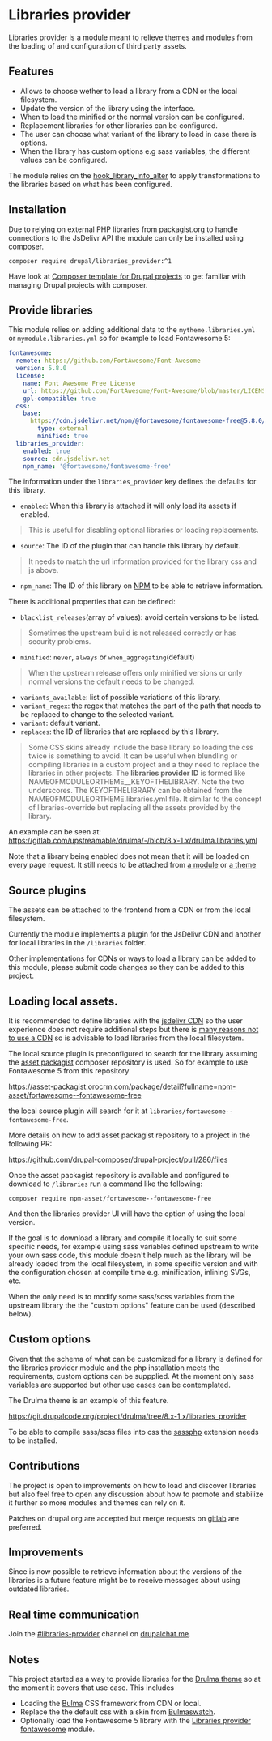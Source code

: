 # Libraries provider

Libraries provider is a module meant to relieve themes and modules
from the loading of and configuration of third party assets.

## Features

* Allows to choose wether to load a library from a CDN or the local filesystem.
* Update the version of the library using the interface.
* When to load the minified or the normal version can be configured.
* Replacement libraries for other libraries can be configured.
* The user can choose what variant of the library to load in case there is options.
* When the library has custom options e.g sass variables, the different values can be configured.

The module relies on the
[hook_library_info_alter](https://api.drupal.org/api/drupal/core!lib!Drupal!Core!Render!theme.api.php/function/hook_library_info_alter/8.8.x)
to apply transformations to the libraries based on what has been configured.

## Installation

Due to relying on external PHP libraries from packagist.org
to handle connections to the JsDelivr API
the module can only be installed using composer.

```
composer require drupal/libraries_provider:^1
```

Have look at
[Composer template for Drupal projects](https://github.com/drupal-composer/drupal-project)
to get familiar with managing Drupal projects with composer.

## Provide libraries

This module relies on adding additional data to the
`mytheme.libraries.yml` or `mymodule.libraries.yml`
so for example to load Fontawesome 5:

```yml
fontawesome:
  remote: https://github.com/FortAwesome/Font-Awesome
  version: 5.8.0
  license:
    name: Font Awesome Free License
    url: https://github.com/FortAwesome/Font-Awesome/blob/master/LICENSE.txt
    gpl-compatible: true
  css:
    base:
      https://cdn.jsdelivr.net/npm/@fortawesome/fontawesome-free@5.8.0/css/all.min.css:
        type: external
        minified: true
  libraries_provider:
    enabled: true
    source: cdn.jsdelivr.net
    npm_name: '@fortawesome/fontawesome-free'
```

The information under the `libraries_provider` key defines
the defaults for this library.

* `enabled`: When this library is attached it will only load its assets if enabled.

> This is useful for disabling optional libraries or loading replacements.

* `source`: The ID of the plugin that can handle this library by default.

> It needs to match the url information provided for the library css and js above.

* `npm_name`: The ID of this library on [NPM](https://www.npmjs.com/) to be able to retrieve information.

There is additional properties that can be defined:

* `blacklist_releases`(array of values): avoid certain versions to be listed.

> Sometimes the upstream build is not released correctly or has security problems.

* `minified`: `never`, `always` or `when_aggregating`(default)

> When the upstream release offers only minified versions or only normal versions the default needs to be changed.

* `variants_available`: list of possible variations of this library.
* `variant_regex`: the regex that matches the part of the path that needs to be replaced to change to the selected variant.
* `variant`: default variant.
* `replaces`: the ID of libraries that are replaced by this library.

> Some CSS skins already include the base library so loading the css twice is something to avoid.
> It can be useful when blundling or compiling libraries in a custom project and
> a they need to replace the libraries in other projects.
> The **libraries provider ID** is formed like NAMEOFMODULEORTHEME__KEYOFTHELIBRARY. Note the two underscores.
> The KEYOFTHELIBRARY can be obtained from the NAMEOFMODULEORTHEME.libraries.yml file.
> It similar to the concept of libraries-override but replacing all the assets provided by the library.

An example can be seen at:
https://gitlab.com/upstreamable/drulma/-/blob/8.x-1.x/drulma.libraries.yml

Note that a library being enabled does not mean that it will be loaded
on every page request. It still needs to be attached from
[a module](https://www.drupal.org/docs/8/creating-custom-modules/adding-stylesheets-css-and-javascript-js-to-a-drupal-8-module)
or [a theme](https://www.drupal.org/docs/8/theming/adding-stylesheets-css-and-javascript-js-to-a-drupal-8-theme)

## Source plugins

The assets can be attached to the frontend from a
CDN or from the local filesystem.

Currently the module implements a plugin for the JsDelivr CDN
and another for local libraries in the `/libraries` folder.

Other implementations for CDNs or ways to load a library can be added to
this module, please submit code changes so they can be added to this project.

## Loading local assets.

It is recommended to define libraries with the
[jsdelivr CDN](https://www.jsdelivr.com/)
so the user experience does not require additional
steps but there is
[many reasons not to use a CDN](https://www.sitepoint.com/7-reasons-not-to-use-a-cdn/)
so is advisable to load libraries from the local filesystem.

The local source plugin is preconfigured to search for the library
assuming the [asset packagist](https://asset-packagist.orocrm.com)
composer repository is used.
So for example to use Fontawesome 5 from this repository

https://asset-packagist.orocrm.com/package/detail?fullname=npm-asset/fortawesome--fontawesome-free

the local source plugin will search for it at `libraries/fortawesome--fontawesome-free`.

More details on how to add asset packagist repository to a project in the following PR:

https://github.com/drupal-composer/drupal-project/pull/286/files

Once the asset packagist repository is available and configured
to download to `/libraries` run a command like the following:

```
composer require npm-asset/fortawesome--fontawesome-free
```

And then the libraries provider UI will have the option of using the local version.

If the goal is to download a library and compile it locally to suit some specific needs,
for example using sass variables defined upstream to write your own sass code,
this module doesn't help much as the library will be already loaded from the local
filesystem, in some specific version and with the configuration chosen at
compile time e.g. minification, inlining SVGs, etc.

When the only need is to modify some sass/scss variables from the upstream library
the the "custom options" feature can be used (described below).

## Custom options

Given that the schema of what can be customized for a library is defined for the libraries provider module
and the php installation meets the requirements, custom options can be suppplied.
At the moment only sass variables are supported but other use cases can be contemplated.

The Drulma theme is an example of this feature.

https://git.drupalcode.org/project/drulma/tree/8.x-1.x/libraries_provider

To be able to compile sass/scss files into css the [sassphp](https://github.com/absalomedia/sassphp)
extension needs to be installed.

## Contributions

The project is open to improvements on how to load and discover
libraries but also feel free to open any discussion about
how to promote and stabilize it further so more modules and themes
can rely on it.

Patches on drupal.org are accepted but merge requests on
[gitlab](https://gitlab.com/upstreamable/drupal-libraries-provider) are preferred.

## Improvements

Since is now possible to retrieve information about the versions
of the libraries is a future feature might be to receive messages about
using outdated libraries.

## Real time communication

Join the [#libraries-provider](https://drupalchat.me/channel/libraries-provider)
channel on [drupalchat.me](https://drupalchat.me).

## Notes

This project started as a way to provide libraries for the
[Drulma theme](https://www.drupal.org/project/drulma)
so at the moment it covers that use case. This includes

* Loading the [Bulma](https://bulma.io/) CSS framework from CDN or local.
* Replace the the default css with a skin from [Bulmaswatch](https://jenil.github.io/bulmaswatch).
* Optionally load the Fontawesome 5 library with the [Libraries provider fontawesome](https://www.drupal.org/project/lp_fontawesome) module.
